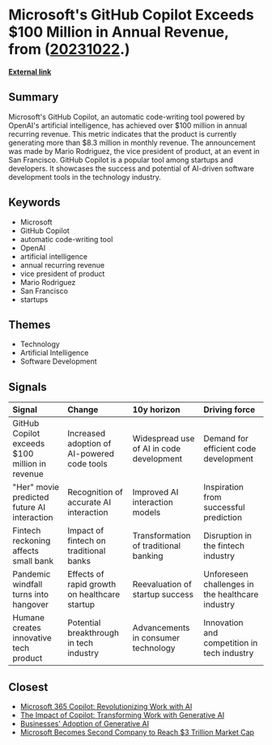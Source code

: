 # __Microsoft's GitHub Copilot Exceeds $100 Million in Annual Revenue__, from ([20231022](https://kghosh.substack.com/p/20231022).)

__[External link](https://www.theinformation.com/briefings/microsoft-github-copilot-revenue-100-million-ARR-ai)__



## Summary

Microsoft's GitHub Copilot, an automatic code-writing tool powered by OpenAI's artificial intelligence, has achieved over $100 million in annual recurring revenue. This metric indicates that the product is currently generating more than $8.3 million in monthly revenue. The announcement was made by Mario Rodriguez, the vice president of product, at an event in San Francisco. GitHub Copilot is a popular tool among startups and developers. It showcases the success and potential of AI-driven software development tools in the technology industry.

## Keywords

* Microsoft
* GitHub Copilot
* automatic code-writing tool
* OpenAI
* artificial intelligence
* annual recurring revenue
* vice president of product
* Mario Rodriguez
* San Francisco
* startups

## Themes

* Technology
* Artificial Intelligence
* Software Development

## Signals

| Signal                                         | Change                                        | 10y horizon                              | Driving force                                    |
|:-----------------------------------------------|:----------------------------------------------|:-----------------------------------------|:-------------------------------------------------|
| GitHub Copilot exceeds $100 million in revenue | Increased adoption of AI-powered code tools   | Widespread use of AI in code development | Demand for efficient code development            |
| "Her" movie predicted future AI interaction    | Recognition of accurate AI interaction        | Improved AI interaction models           | Inspiration from successful prediction           |
| Fintech reckoning affects small bank           | Impact of fintech on traditional banks        | Transformation of traditional banking    | Disruption in the fintech industry               |
| Pandemic windfall turns into hangover          | Effects of rapid growth on healthcare startup | Reevaluation of startup success          | Unforeseen challenges in the healthcare industry |
| Humane creates innovative tech product         | Potential breakthrough in tech industry       | Advancements in consumer technology      | Innovation and competition in tech industry      |

## Closest

* [Microsoft 365 Copilot: Revolutionizing Work with AI](590d9ca642d30a1f2e4720f11b28474f)
* [The Impact of Copilot: Transforming Work with Generative AI](813fa1d710dab68ffab81ccf35c46c63)
* [Businesses' Adoption of Generative AI](767b74c90576473294b2c47568c0e355)
* [Microsoft Becomes Second Company to Reach $3 Trillion Market Cap](b857e9e80c66cf4ca187166ad92ec443)